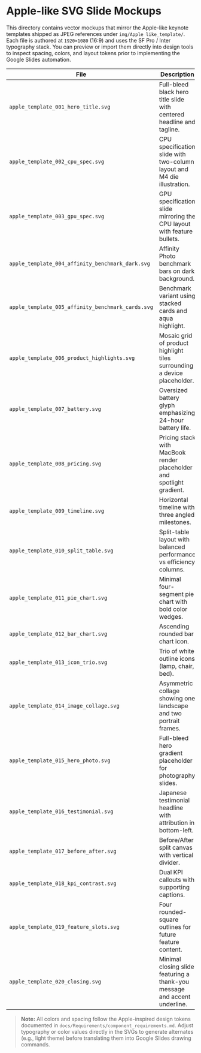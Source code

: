 # Apple-like SVG Slide Mockups

This directory contains vector mockups that mirror the Apple-like keynote templates shipped as JPEG references under `img/Apple like_template/`. Each file is authored at `1920×1080` (16:9) and uses the SF Pro / Inter typography stack. You can preview or import them directly into design tools to inspect spacing, colors, and layout tokens prior to implementing the Google Slides automation.

| File | Description |
| --- | --- |
| `apple_template_001_hero_title.svg` | Full-bleed black hero title slide with centered headline and tagline. |
| `apple_template_002_cpu_spec.svg` | CPU specification slide with two-column layout and M4 die illustration. |
| `apple_template_003_gpu_spec.svg` | GPU specification slide mirroring the CPU layout with feature bullets. |
| `apple_template_004_affinity_benchmark_dark.svg` | Affinity Photo benchmark bars on dark background. |
| `apple_template_005_affinity_benchmark_cards.svg` | Benchmark variant using stacked cards and aqua highlight. |
| `apple_template_006_product_highlights.svg` | Mosaic grid of product highlight tiles surrounding a device placeholder. |
| `apple_template_007_battery.svg` | Oversized battery glyph emphasizing 24-hour battery life. |
| `apple_template_008_pricing.svg` | Pricing stack with MacBook render placeholder and spotlight gradient. |
| `apple_template_009_timeline.svg` | Horizontal timeline with three angled milestones. |
| `apple_template_010_split_table.svg` | Split-table layout with balanced performance vs efficiency columns. |
| `apple_template_011_pie_chart.svg` | Minimal four-segment pie chart with bold color wedges. |
| `apple_template_012_bar_chart.svg` | Ascending rounded bar chart icon. |
| `apple_template_013_icon_trio.svg` | Trio of white outline icons (lamp, chair, bed). |
| `apple_template_014_image_collage.svg` | Asymmetric collage showing one landscape and two portrait frames. |
| `apple_template_015_hero_photo.svg` | Full-bleed hero gradient placeholder for photography slides. |
| `apple_template_016_testimonial.svg` | Japanese testimonial headline with attribution in bottom-left. |
| `apple_template_017_before_after.svg` | Before/After split canvas with vertical divider. |
| `apple_template_018_kpi_contrast.svg` | Dual KPI callouts with supporting captions. |
| `apple_template_019_feature_slots.svg` | Four rounded-square outlines for future feature content. |
| `apple_template_020_closing.svg` | Minimal closing slide featuring a thank-you message and accent underline. |

> **Note:** All colors and spacing follow the Apple-inspired design tokens documented in `docs/Requirements/component_requirements.md`. Adjust typography or color values directly in the SVGs to generate alternates (e.g., light theme) before translating them into Google Slides drawing commands.
